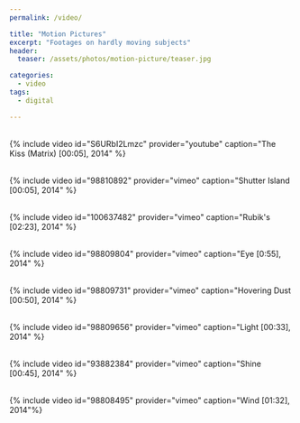 ```yaml
---
permalink: /video/

title: "Motion Pictures"
excerpt: "Footages on hardly moving subjects"
header:
  teaser: /assets/photos/motion-picture/teaser.jpg

categories:
  - video
tags:
  - digital

---
```



<br/>{% include video id="S6URbI2Lmzc" provider="youtube" caption="The Kiss (Matrix) [00:05], 2014" %}


<br/>{% include video id="98810892" provider="vimeo" caption="Shutter Island [00:05], 2014" %}


<br/>{% include video id="100637482" provider="vimeo" caption="Rubik's [02:23], 2014" %}


<br/>{% include video id="98809804" provider="vimeo" caption="Eye [0:55], 2014" %}


<br/>{% include video id="98809731" provider="vimeo" caption="Hovering Dust [00:50], 2014" %}


<br/>{% include video id="98809656" provider="vimeo" caption="Light [00:33], 2014" %}


<br/>{% include video id="93882384" provider="vimeo" caption="Shine [00:45], 2014" %}


<br/>{% include video id="98808495" provider="vimeo" caption="Wind [01:32], 2014"%}


